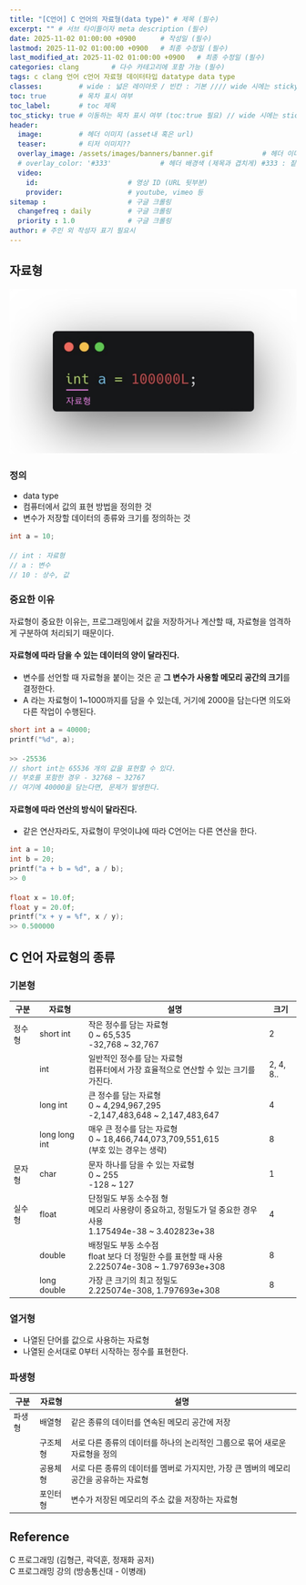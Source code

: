 ```yaml
---
title: "[C언어] C 언어의 자료형(data type)" # 제목 (필수)
excerpt: "" # 서브 타이틀이자 meta description (필수)
date: 2025-11-02 01:00:00 +0900      # 작성일 (필수)
lastmod: 2025-11-02 01:00:00 +0900   # 최종 수정일 (필수)
last_modified_at: 2025-11-02 01:00:00 +0900   # 최종 수정일 (필수)
categories: clang        # 다수 카테고리에 포함 가능 (필수)
tags: c clang 언어 c언어 자료형 데이터타입 datatype data type                    # 태그 복수개 가능 (필수)
classes:         # wide : 넓은 레이아웃 / 빈칸 : 기본 //// wide 시에는 sticky toc 불가
toc: true        # 목차 표시 여부
toc_label:       # toc 제목
toc_sticky: true # 이동하는 목차 표시 여부 (toc:true 필요) // wide 시에는 sticky toc 불가
header: 
  image:         # 헤더 이미지 (asset내 혹은 url)
  teaser:        # 티저 이미지??
  overlay_image: /assets/images/banners/banner.gif            # 헤더 이미지 (제목과 겹치게)
  # overlay_color: '#333'            # 헤더 배경색 (제목과 겹치게) #333 : 짙은 회색 (필수)
  video:
    id:                      # 영상 ID (URL 뒷부분)
    provider:                # youtube, vimeo 등
sitemap :                    # 구글 크롤링
  changefreq : daily         # 구글 크롤링
  priority : 1.0             # 구글 크롤링
author: # 주인 외 작성자 표기 필요시
---
```

<!--postNo: 20251102_001-->


## 자료형  

![](/assets/images/20251102_001_001.png)

### 정의  

- data type  
- 컴퓨터에서 값의 표현 방법을 정의한 것  
- 변수가 저장할 데이터의 종류와 크기를 정의하는 것  

```c
int a = 10;

// int : 자료형
// a : 변수
// 10 : 상수, 값
```

### 중요한 이유  

자료형이 중요한 이유는, 프로그래밍에서 값을 저장하거나 계산할 때, 자료형을 엄격하게 구분하여 처리되기 때문이다.  

#### 자료형에 따라 담을 수 있는 데이터의 양이 달라진다.  

- 변수를 선언할 때 자료형을 붙이는 것은 곧 **그 변수가 사용할 메모리 공간의 크기**를 결정한다.  
- A 라는 자료형이 1~1000까지를 담을 수 있는데, 거기에 2000을 담는다면 의도와 다른 작업이 수행된다.  

```c
short int a = 40000;
printf("%d", a);

>> -25536
// short int는 65536 개의 값을 표현할 수 있다.
// 부호를 포함한 경우 - 32768 ~ 32767
// 여기에 40000을 담는다면, 문제가 발생한다.
```

#### 자료형에 따라 연산의 방식이 달라진다.  

- 같은 연산자라도, 자료형이 무엇이냐에 따라 C언어는 다른 연산을 한다.  

```c
int a = 10;
int b = 20;
printf("a + b = %d", a / b);
>> 0

float x = 10.0f;
float y = 20.0f;
printf("x + y = %f", x / y);
>> 0.500000
```


## C 언어 자료형의 종류  

### 기본형  

| 구분  | 자료형           | 설명                                                                              | 크기        |
| --- | ------------- | ------------------------------------------------------------------------------- | --------- |
| 정수형 | short int     | 작은 정수를 담는 자료형<br>0 ~ 65,535<br>-32,768 ~ 32,767                                 | 2         |
|     | int           | 일반적인 정수를 담는 자료형<br>컴퓨터에서 가장 효율적으로 연산할 수 있는 크기를 가진다.<br>                         | 2, 4, 8.. |
|     | long int      | 큰 정수를 담는 자료형<br>0 ~ 4,294,967,295<br>-2,147,483,648 ~ 2,147,483,647             | 4         |
|     | long long int | 매우 큰 정수를 담는 자료형<br>0 ~ 18,466,744,073,709,551,615<br>(부호 있는 경우는 생략)             | 8         |
| 문자형 | char          | 문자 하나를 담을 수 있는 자료형<br>0 ~ 255<br>-128 ~ 127                                     | 1         |
| 실수형 | float         | 단정밀도 부동 소수점 형<br>메모리 사용량이 중요하고, 정밀도가 덜 중요한 경우 사용<br>1.175494e-38 ~ 3.402823e+38 | 4         |
|     | double        | 배정밀도 부동 소수점<br>float 보다 더 정밀한 수를 표현할 때 사용<br>2.225074e-308 ~ 1.797693e+308      | 8         |
|     | long double   | 가장 큰 크기의 최고 정밀도<br>2.225074e-308, 1.797693e+308                                 | 8         |

### 열거형  

- 나열된 단어를 값으로 사용하는 자료형  
- 나열된 순서대로 0부터 시작하는 정수를 표현한다.  

### 파생형  

| 구분  | 자료형  | 설명                                                 |
| --- | ---- | -------------------------------------------------- |
| 파생형 | 배열형  | 같은 종류의 데이터를 연속된 메모리 공간에 저장                         |
|     | 구조체형 | 서로 다른 종류의 데이터를 하나의 논리적인 그룹으로 묶어 새로운 자료형을 정의        |
|     | 공용체형 | 서로 다른 종류의 데이터를 멤버로 가지지만, 가장 큰 멤버의 메모리 공간을 공유하는 자료형 |
|     | 포인터형 | 변수가 저장된 메모리의 주소 값을 저장하는 자료형                        |

## Reference  

C 프로그래밍 (김형근, 곽덕훈, 정재화 공저)  
C 프로그래밍 강의 (방송통신대 - 이병래)  
